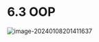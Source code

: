 # 6.3 OOP

![image-20240108201411637](https://csnotes.oss-cn-beijing.aliyuncs.com/photos/image-20240108201411637.png)